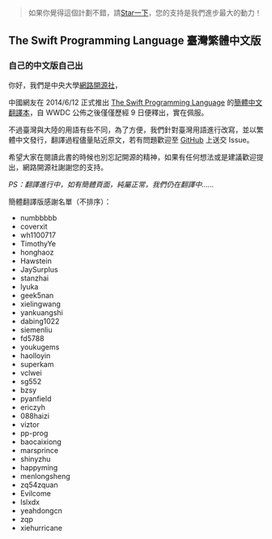 > 如果你覺得這個計劃不錯，請[Star一下](https://github.com/ncunos/the-swift-programming-language-in-chinese)，您的支持是我們進步最大的動力！

## The Swift Programming Language 臺灣繁體中文版

### 自己的中文版自己出

你好，我們是中央大學[網路開源社](http://nos.ncu.cc)，

中國網友在 2014/6/12 正式推出 [The Swift Programming Language](https://developer.apple.com/swift/) 的[簡體中文翻譯本](http://www.swiftguide.cn/)，自 WWDC 公佈之後僅僅歷經 9 日便釋出，實在佩服。

不過臺灣與大陸的用語有些不同，為了方便，我們針對臺灣用語進行改寫，並以繁體中文發行，翻譯過程儘量貼近原文，若有問題歡迎至 [GitHub](https://github.com/ncunos/the-swift-programming-language-in-chinese) 上送交 Issue。

希望大家在閱讀此書的時候也別忘記開源的精神，如果有任何想法或是建議歡迎提出，網路開源社謝謝您的支持。

_PS：翻譯進行中，如有簡體頁面，純屬正常，我們仍在翻譯中……_

簡體翻譯版感謝名單（不排序）：

- numbbbbb
- coverxit
- wh1100717
- TimothyYe
- honghaoz
- Hawstein
- JaySurplus
- stanzhai
- lyuka
- geek5nan
- xielingwang
- yankuangshi
- dabing1022
- siemenliu
- fd5788
- youkugems
- haolloyin
- superkam
- vclwei
- sg552
- bzsy
- pyanfield
- ericzyh
- 088haizi
- viztor
- pp-prog
- baocaixiong
- marsprince
- shinyzhu
- happyming
- menlongsheng
- zq54zquan
- Evilcome
- lslxdx
- yeahdongcn
- zqp
- xiehurricane
